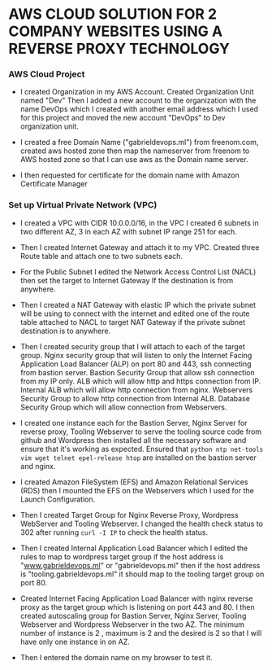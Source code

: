 # AWS CLOUD SOLUTION FOR 2 COMPANY WEBSITES USING A REVERSE PROXY TECHNOLOGY

### AWS Cloud Project

- I created Organization in my AWS Account. Created Organization Unit named "Dev" Then I added a new account to the organization with the name DevOps which I created with another email address which I used for this project and moved the new account "DevOps" to Dev organization unit.

- I created a free Domain Name ("gabrieldevops.ml") from freenom.com, created aws hosted zone then map the nameserver from freenom to AWS hosted zone so that I can use aws as the Domain name server.

- I then requested for certificate for the domain name with Amazon Certificate Manager

### Set up Virtual Private Network (VPC)

- I created a VPC with CIDR 10.0.0.0/16, in the VPC I created 6 subnets in two different AZ, 3 in each AZ with subnet IP range 251 for each.

- Then I created Internet Gateway and attach it to my VPC. Created three Route table and attach one to two subnets each.

- For the Public Subnet I edited the Network Access Control List (NACL) then set the target to Internet Gateway If the destination is from anywhere.

- Then I created a NAT Gateway with elastic IP which the private subnet will be using to connect with the internet and edited one of the route table attached to NACL to target NAT Gateway if the private subnet destination is to anywhere.

- Then I created security group that I will attach to each of the target group. Nginx security group that will listen to only the Internet Facing Application Load Balancer (ALP) on port 80 and 443, ssh connecting from bastion server. Bastion Security Group that allow ssh connection from my IP only. ALB which will allow http and https connection from IP. Internal ALB which will allow http connection from nginx. Webservers Security Group to allow http connection from Internal ALB. Database Security Group which will allow connection from Webservers.

- I created one instance each for the Bastion Server, Nginx Server for reverse proxy, Tooling Webserver to serve the tooling source code from github and Wordpress then installed all the necessary software and ensure that it's working as expected. Ensured that `python ntp net-tools vim wget telnet epel-release htop` are installed on the bastion server and nginx.

- I created Amazon FileSystem (EFS) and Amazon Relational Services (RDS) then I mounted the EFS on the Webservers which I used for the Launch Configuration. 

- Then I created Target Group for Nginx Reverse Proxy, Wordpress WebServer and Tooling Webserver. I changed the health check status to 302 after running `curl -I IP` to check the health status.

- Then I created Internal Application Load Balancer which I edited the rules to map to wordpress target group if the host address is "www.gabrieldevops.ml" or "gabrieldevops.ml" then if the host address is "tooling.gabrieldevops.ml" it should map to the tooling target group on port 80.

- Created Internet Facing Application Load Balancer with nginx reverse proxy as the target group which is listening on port 443 and 80. I then created autoscaling group for Bastion Server, Nginx Server, Tooling Webserver and Wordpress Webserver in the two AZ. The minimum number of instance is 2 , maximum is 2 and the desired is 2 so that I will have only one instance in on AZ.

- Then I entered the domain name on my browser to test it.